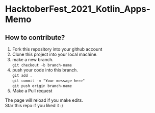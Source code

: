 # HacktoberFest_2021_Kotlin_Apps-Memo

## How to contribute?

1. Fork this repository into your github account
2. Clone this project into your local machine.<br/> 
3. make a new branch.<br/> `git checkout -b branch-name`
4. push your code into this branch.<br/>
   `git add .`<br/>
   `git commit -m "Your message here"`<br/>
   `git push origin branch-name`
5. Make a Pull request



The page will reload if you make edits.<br />
Star this repo if you liked it :)
